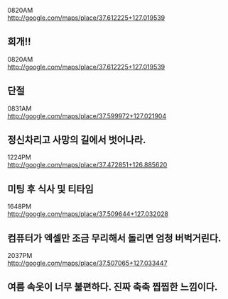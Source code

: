 0820AM  
http://google.com/maps/place/37.612225+127.019539  
  
회개!!
----------
  
0820AM  
http://google.com/maps/place/37.612225+127.019539  
  
단절
----------
  
0831AM  
http://google.com/maps/place/37.599972+127.021904  
  
정신차리고 사망의 길에서 벗어나라. 
----------
  
1224PM  
http://google.com/maps/place/37.472851+126.885620  
  
미팅 후 식사 및 티타임
----------
  
1648PM  
http://google.com/maps/place/37.509644+127.032028  
  
컴퓨터가 엑셀만 조금 무리해서 돌리면 엄청 버벅거린다.
----------
  
2037PM  
http://google.com/maps/place/37.507065+127.033447  
  
여름 속옷이 너무 불편하다.
진짜 축축 찝찝한 느낌이다.
----------
  